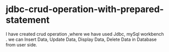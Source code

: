 # jdbc-crud-operation-with-prepared-statement
I have created crud operation ,where we have used Jdbc, mySql workbench . we can Insert Data, Update Data, Display Data, Delete Data in Database from user side.
